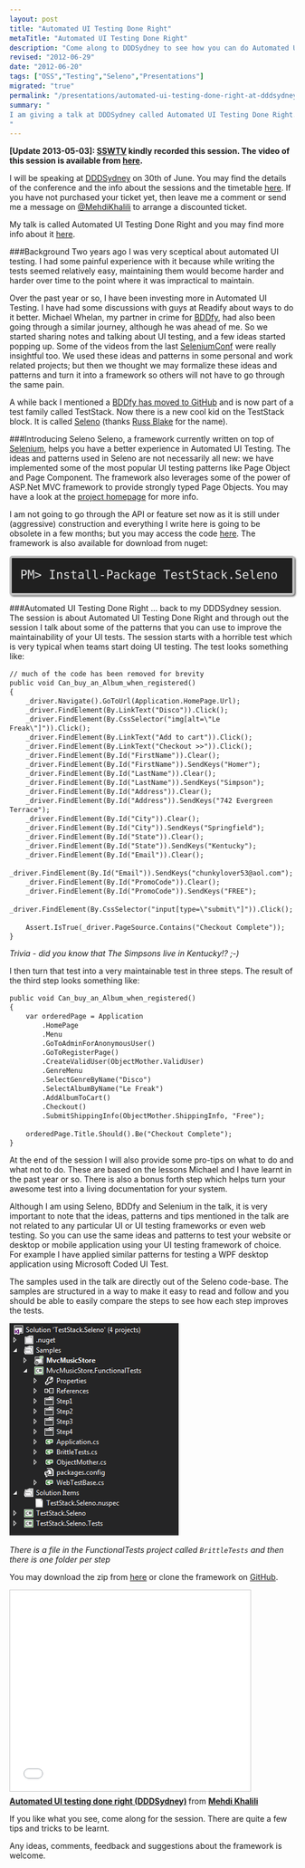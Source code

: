 ```yaml
---
layout: post
title: "Automated UI Testing Done Right"
metaTitle: "Automated UI Testing Done Right"
description: "Come along to DDDSydney to see how you can do Automated UI Testing Done Right"
revised: "2012-06-29"
date: "2012-06-20"
tags: ["OSS","Testing","Seleno","Presentations"]
migrated: "true"
permalink: "/presentations/automated-ui-testing-done-right-at-dddsydney"
summary: "
I am giving a talk at DDDSydney called Automated UI Testing Done Right. Come along to see how you can make your UI tests easier to write and maintain
"
---
```


**[Update 2013-05-03]: [SSWTV](http://tv.ssw.com/) kindly recorded this session. The video of this session is available from [here](http://tv.ssw.com/3444/ddd-sydney-2012-mehdi-khalili-automated-ui-testing-done-right).**

I will be speaking at [DDDSydney][1] on 30th of June. You may find the details of the conference and the info about the sessions and the timetable [here][2]. If you have not purchased your ticket yet, then leave me a comment or send me a message on [@MehdiKhalili][3] to arrange a discounted ticket.

My talk is called Automated UI Testing Done Right and you may find more info about it [here][4].

###Background
Two years ago I was very sceptical about automated UI testing. I had some painful experience with it because while writing the tests seemed relatively easy, maintaining them would become harder and harder over time to the point where it was impractical to maintain.

Over the past year or so, I have been investing more in Automated UI Testing. I have had some discussions with guys at Readify about ways to do it better. Michael Whelan, my partner in crime for [BDDfy][5], had also been going through a similar journey, although he was ahead of me. So we started sharing notes and talking about UI testing, and a few ideas started popping up. Some of the videos from the last [SeleniumConf][6] were really insightful too. We used these ideas and patterns in some personal and work related projects; but then we thought we may formalize these ideas and patterns and turn it into a framework so others will not have to go through the same pain.

A while back I mentioned a [BDDfy has moved to GitHub][7] and is now part of a test family called TestStack. Now there is a new cool kid on the TestStack block. It is called [Seleno][8] (thanks [Russ Blake][9] for the name).

###Introducing Seleno
Seleno, a framework currently written on top of [Selenium][10], helps you have a better experience in Automated UI Testing. The ideas and patterns used in Seleno are not necessarily all new: we have implemented some of the most popular UI testing patterns like Page Object and Page Component. The framework also leverages some of the power of ASP.Net MVC framework to provide strongly typed Page Objects. You may have a look at the [project homepage][11] for more info.

I am not going to go through the API or feature set now as it is still under (aggressive) construction and everything I write here is going to be obsolete in a few months; but you may access the code [here][12]. The framework is also available for download from nuget:

<code style="background-color: #202020;border: 4px solid silver;border-radius: 5px;-moz-border-radius: 5px;-webkit-border-radius: 5px;box-shadow: 2px 2px 3px #6e6e6e;color: #E2E2E2;display: block;font: 1.5em 'andale mono', 'lucida console', monospace;line-height: 1.5em;overflow: auto;padding: 15px;
">PM&gt; Install-Package TestStack.Seleno
</code>

###Automated UI Testing Done Right
... back to my DDDSydney session. The session is about Automated UI Testing Done Right and through out the session I talk about some of the patterns that you can use to improve the maintainability of your UI tests. The session starts with a horrible test which is very typical when teams start doing UI testing. The test looks something like:

    // much of the code has been removed for brevity
    public void Can_buy_an_Album_when_registered()
    {
        _driver.Navigate().GoToUrl(Application.HomePage.Url);
        _driver.FindElement(By.LinkText("Disco")).Click();
        _driver.FindElement(By.CssSelector("img[alt=\"Le Freak\"]")).Click();
        _driver.FindElement(By.LinkText("Add to cart")).Click();
        _driver.FindElement(By.LinkText("Checkout >>")).Click();
        _driver.FindElement(By.Id("FirstName")).Clear();
        _driver.FindElement(By.Id("FirstName")).SendKeys("Homer");
        _driver.FindElement(By.Id("LastName")).Clear();
        _driver.FindElement(By.Id("LastName")).SendKeys("Simpson");
        _driver.FindElement(By.Id("Address")).Clear();
        _driver.FindElement(By.Id("Address")).SendKeys("742 Evergreen Terrace");
        _driver.FindElement(By.Id("City")).Clear();
        _driver.FindElement(By.Id("City")).SendKeys("Springfield");
        _driver.FindElement(By.Id("State")).Clear();
        _driver.FindElement(By.Id("State")).SendKeys("Kentucky");
        _driver.FindElement(By.Id("Email")).Clear();
        _driver.FindElement(By.Id("Email")).SendKeys("chunkylover53@aol.com");
        _driver.FindElement(By.Id("PromoCode")).Clear();
        _driver.FindElement(By.Id("PromoCode")).SendKeys("FREE");
        _driver.FindElement(By.CssSelector("input[type=\"submit\"]")).Click();

        Assert.IsTrue(_driver.PageSource.Contains("Checkout Complete"));
    }

*Trivia - did you know that The Simpsons live in Kentucky!? ;-)*

I then turn that test into a very maintainable test in three steps. The result of the third step looks something like:

    public void Can_buy_an_Album_when_registered()
    {
        var orderedPage = Application
            .HomePage
            .Menu
            .GoToAdminForAnonymousUser()
            .GoToRegisterPage()
            .CreateValidUser(ObjectMother.ValidUser)
            .GenreMenu
            .SelectGenreByName("Disco")
            .SelectAlbumByName("Le Freak")
            .AddAlbumToCart()
            .Checkout()
            .SubmitShippingInfo(ObjectMother.ShippingInfo, "Free");

        orderedPage.Title.Should().Be("Checkout Complete");
    }

At the end of the session I will also provide some pro-tips on what to do and what not to do. These are based on the lessons Michael and I have learnt in the past year or so. There is also a bonus forth step which helps turn your awesome test into a living documentation for your system.

Although I am using Seleno, BDDfy and Selenium in the talk, it is very important to note that the ideas, patterns and tips mentioned in the talk are not related to any particular UI or UI testing frameworks or even web testing. So you can use the same ideas and patterns to test your website or desktop or mobile application using your UI testing framework of choice. For example I have applied similar patterns for testing a WPF desktop application using Microsoft Coded UI Test.

The samples used in the talk are directly out of the Seleno code-base. The samples are structured in a way to make it easy to read and follow and you should be able to easily compare the steps to see how each step improves the tests.

![Screenshot of the solution structure with step folders][13]

*There is a file in the FunctionalTests project called `BrittleTests` and then there is one folder per step*

You may download the zip from [here][14] or clone the framework on [GitHub][15].

<iframe src="//www.slideshare.net/slideshow/embed_code/key/kPI7LyYC4avOXx" width="425" height="355" frameborder="0" marginwidth="0" marginheight="0" scrolling="no" style="border:1px solid #CCC; border-width:1px; margin-bottom:5px; max-width: 100%;" allowfullscreen> </iframe> <div style="margin-bottom:5px"> <strong> <a href="//www.slideshare.net/MehdiKhalili/automated-ui-testing-done-right-13493067" title="Automated UI testing done right (DDDSydney)" target="_blank">Automated UI testing done right (DDDSydney)</a> </strong> from <strong><a href="//www.slideshare.net/MehdiKhalili" target="_blank">Mehdi Khalili</a></strong> </div>

If you like what you see, come along for the session. There are quite a few tips and tricks to be learnt.

Any ideas, comments, feedback and suggestions about the framework is welcome.


  [1]: http://www.eventbrite.com/event/3366694875
  [2]: http://lanyrd.com/2012/dddsydney/schedule/
  [3]: https://twitter.com/#!/MehdiKhalili
  [4]: http://lanyrd.com/2012/dddsydney/strqy/
  [5]: http://teststack.github.com/TestStack.BDDfy/
  [6]: http://www.seleniumconf.org/
  [7]: /bddify-moved-to-github-and-renamed-to-teststack-bddfy
  [8]: http://teststack.github.com/TestStack.Seleno/
  [9]: http://www.linkedin.com/in/russblake
  [10]: http://seleniumhq.org/
  [11]: http://teststack.github.com/TestStack.Seleno/
  [12]: https://github.com/TestStack/TestStack.Seleno
  [13]: /get/DDDSydney/Seleno.png
  [14]: https://github.com/TestStack/TestStack.Seleno/zipball/master
  [15]: https://github.com/TestStack/TestStack.Seleno
